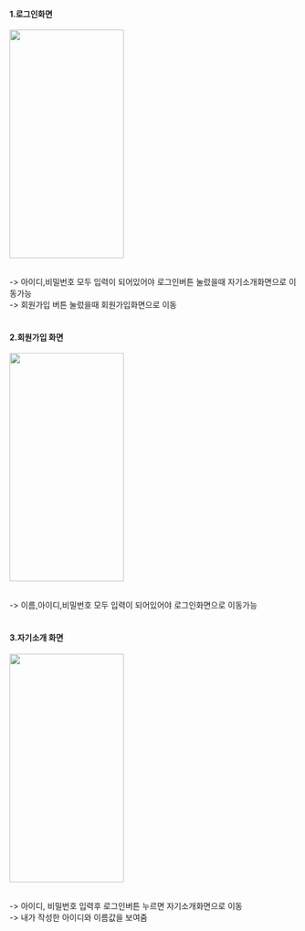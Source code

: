#### 1.로그인화면
<img src="https://github.com/wndnjs00/introduceApp/assets/89961868/8c49aa1b-d1d1-4dae-856f-5b09ec46f848" width="200" height="400">

<br/>-> 아이디,비밀번호 모두 입력이 되어있어야 로그인버튼 눌렀을때 자기소개화면으로 이동가능<br/>
-> 회원가입 버튼 눌렀을때 회원가입화면으로 이동<br/><br/>



#### 2.회원가입 화면
<img src="https://github.com/wndnjs00/introduceApp/assets/89961868/8c49aa1b-d1d1-4dae-856f-5b09ec46f848" width="200" height="400">

<br/>-> 이름,아이디,비밀번호 모두 입력이 되어있어야 로그인화면으로 이동가능<br/><br/>


#### 3.자기소개 화면
<img src="https://github.com/wndnjs00/introduceApp/assets/89961868/334e1a54-4273-456c-8adb-92afe416fb56" width="200" height="400">

<br/>-> 아이디, 비밀번호 입력후 로그인버튼 누르면 자기소개화면으로 이동<br/>
-> 내가 작성한 아이디와 이름값을 보여줌<br/><br/>
